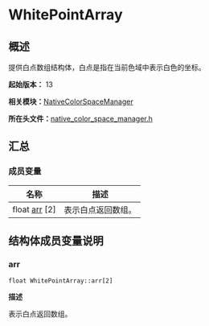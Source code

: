 # WhitePointArray


## 概述

提供白点数组结构体，白点是指在当前色域中表示白色的坐标。

**起始版本：** 13

**相关模块：**[NativeColorSpaceManager](_native_color_space_manager.md)

**所在头文件：**[native_color_space_manager.h](native__color__space__manager_8h.md)

## 汇总


### 成员变量

| 名称 | 描述 | 
| -------- | -------- |
| float [arr](#arr) [2] | 表示白点返回数组。 | 


## 结构体成员变量说明


### arr

```
float WhitePointArray::arr[2]
```

**描述**

表示白点返回数组。
